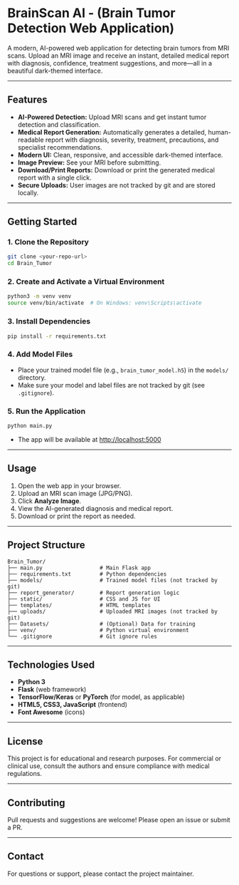 # BrainScan AI - (Brain Tumor Detection Web Application)

A modern, AI-powered web application for detecting brain tumors from MRI scans. Upload an MRI image and receive an instant, detailed medical report with diagnosis, confidence, treatment suggestions, and more—all in a beautiful dark-themed interface.

---

## Features
- **AI-Powered Detection:** Upload MRI scans and get instant tumor detection and classification.
- **Medical Report Generation:** Automatically generates a detailed, human-readable report with diagnosis, severity, treatment, precautions, and specialist recommendations.
- **Modern UI:** Clean, responsive, and accessible dark-themed interface.
- **Image Preview:** See your MRI before submitting.
- **Download/Print Reports:** Download or print the generated medical report with a single click.
- **Secure Uploads:** User images are not tracked by git and are stored locally.

---

## Getting Started

### 1. Clone the Repository
```bash
git clone <your-repo-url>
cd Brain_Tumor
```

### 2. Create and Activate a Virtual Environment
```bash
python3 -m venv venv
source venv/bin/activate  # On Windows: venv\Scripts\activate
```

### 3. Install Dependencies
```bash
pip install -r requirements.txt
```

### 4. Add Model Files
- Place your trained model file (e.g., `brain_tumor_model.h5`) in the `models/` directory.
- Make sure your model and label files are not tracked by git (see `.gitignore`).

### 5. Run the Application
```bash
python main.py
```
- The app will be available at [http://localhost:5000](http://localhost:5000)

---

## Usage
1. Open the web app in your browser.
2. Upload an MRI scan image (JPG/PNG).
3. Click **Analyze Image**.
4. View the AI-generated diagnosis and medical report.
5. Download or print the report as needed.

---

## Project Structure
```
Brain_Tumor/
├── main.py                  # Main Flask app
├── requirements.txt         # Python dependencies
├── models/                  # Trained model files (not tracked by git)
├── report_generator/        # Report generation logic
├── static/                  # CSS and JS for UI
├── templates/               # HTML templates
├── uploads/                 # Uploaded MRI images (not tracked by git)
├── Datasets/                # (Optional) Data for training
├── venv/                    # Python virtual environment
└── .gitignore               # Git ignore rules
```

---

## Technologies Used
- **Python 3**
- **Flask** (web framework)
- **TensorFlow/Keras** or **PyTorch** (for model, as applicable)
- **HTML5, CSS3, JavaScript** (frontend)
- **Font Awesome** (icons)

---

## License
This project is for educational and research purposes. For commercial or clinical use, consult the authors and ensure compliance with medical regulations.

---

## Contributing
Pull requests and suggestions are welcome! Please open an issue or submit a PR.

---

## Contact
For questions or support, please contact the project maintainer.
